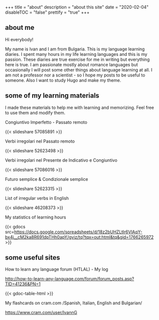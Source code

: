 +++
title = "about"
description = "about this site"
date = "2020-02-04"
disableTOC = "false"
prettify = "true"
+++

## about me

Hi everybody!

My name is Ivan and I am from Bulgaria. This is my language learning diaries. I spent many hours in my life learning languages and this is my passion. These diaries are true exercise for me in writing but everything here is true. I am passionate mostly about romance languages
but occasionally I will post some other things about language learning at all. I am not a professor nor a scientist - so I hope my posts to be useful to someone. Also I want to study  Hugo and make my theme. 



## some of my learning materials

I made these materials to help me with learning and memorizing. Feel free to use them and modify them. 

Congiuntivo Imperfetto - Passato remoto

{{< slideshare 57085891 >}}

Verbi irregolari nel Passato remoto

{{< slideshare 52623498 >}}

Verbi irregolari nel Presente de Indicativo e Congiuntivo

{{< slideshare 57086016 >}}

Futuro semplice & Condizionale semplice

{{< slideshare 52623315 >}}

List of irregular verbs in English

{{< slideshare 46208373 >}}

My statistics of learning hours

{{< gdocs src=https://docs.google.com/spreadsheets/d/18z2bUHZLtIr6VlAqY-bx4j__cM2ka8R691dpTHh0apY/gviz/tq?tqx=out:html&tq&gid=1766265972 >}}

## some useful sites

How to learn any language forum (HTLAL) - My log

http://how-to-learn-any-language.com/forum/forum_posts.asp?TID=41236&PN=1 

{{< gdoc-table-html >}}

My flashcards on cram.com /Spanish, Italian, English and Bulgarian/

https://www.cram.com/user/IvannG 
